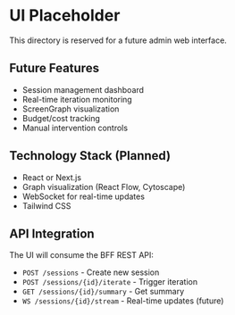 # UI Placeholder

This directory is reserved for a future admin web interface.

## Future Features

- Session management dashboard
- Real-time iteration monitoring
- ScreenGraph visualization
- Budget/cost tracking
- Manual intervention controls

## Technology Stack (Planned)

- React or Next.js
- Graph visualization (React Flow, Cytoscape)
- WebSocket for real-time updates
- Tailwind CSS

## API Integration

The UI will consume the BFF REST API:

- `POST /sessions` - Create new session
- `POST /sessions/{id}/iterate` - Trigger iteration
- `GET /sessions/{id}/summary` - Get summary
- `WS /sessions/{id}/stream` - Real-time updates (future)
